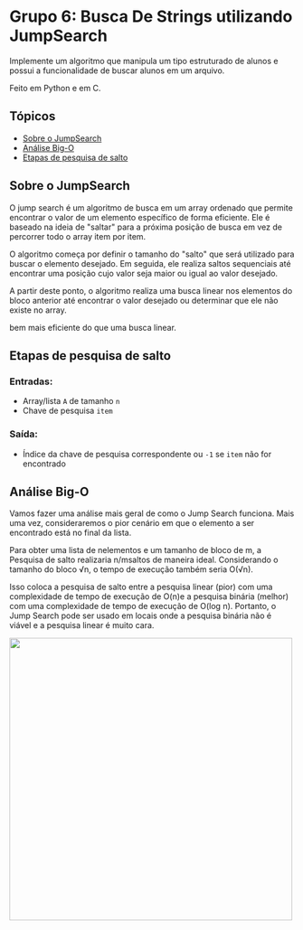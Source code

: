# Grupo 6: Busca De Strings utilizando JumpSearch

Implemente um algoritmo que manipula um tipo estruturado de alunos e possui a funcionalidade de buscar alunos em um arquivo.

Feito em Python e em C.

## Tópicos

- [Sobre o JumpSearch](#Sobre-o-JumpSearch)
- [Análise Big-O](#análise-big-o)
- [Etapas de pesquisa de salto](#etapas-de-pesquisa-de-salto)

## Sobre o JumpSearch

O jump search é um algoritmo de busca em um array ordenado que permite encontrar o valor de um elemento específico de forma eficiente. Ele é baseado na ideia de "saltar" para a próxima posição de busca em vez de percorrer todo o array item por item.

O algoritmo começa por definir o tamanho do "salto" que será utilizado para buscar o elemento desejado. Em seguida, ele realiza saltos sequenciais até encontrar uma posição cujo valor seja maior ou igual ao valor desejado.

A partir deste ponto, o algoritmo realiza uma busca linear nos elementos do bloco anterior até encontrar o valor desejado ou determinar que ele não existe no array.

bem mais eficiente do que uma busca linear.

## Etapas de pesquisa de salto

### Entradas:

- Array/lista `A` de tamanho `n`
- Chave de pesquisa `item`

### Saída:

- Índice da chave de pesquisa correspondente ou `-1` se `item` não for encontrado

## Análise Big-O

Vamos fazer uma análise mais geral de como o Jump Search funciona. Mais uma vez, consideraremos o pior cenário em que o elemento a ser encontrado está no final da lista.

Para obter uma lista de nelementos e um tamanho de bloco de m, a Pesquisa de salto realizaria n/msaltos de maneira ideal. Considerando o tamanho do bloco √n, o tempo de execução também seria O(√n).

Isso coloca a pesquisa de salto entre a pesquisa linear (pior) com uma complexidade de tempo de execução de O(n)e a pesquisa binária (melhor) com uma complexidade de tempo de execução de O(log n). Portanto, o Jump Search pode ser usado em locais onde a pesquisa binária não é viável e a pesquisa linear é muito cara. 

<div>
  <img src="https://github.com/classroom-ufersa/JumpSearch/blob/develop/Figura.png" width="500" height="500" right = "500">
</div>